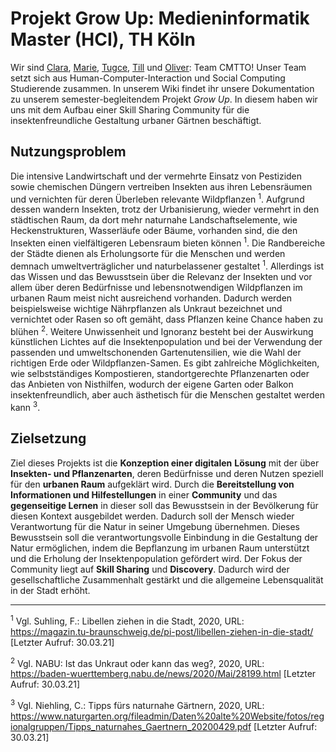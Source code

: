 # Projekt Grow Up: Medieninformatik Master (HCI), TH Köln

Wir sind [Clara](https://github.com/claraku), [Marie](https://github.com/MarieChristin), [Tugce](https://github.com/Gingerbread-Wookiee), [Till](https://github.com/kochtill) und [Oliver](https://github.com/oliverbra): Team CMTTO! Unser Team setzt sich aus Human-Computer-Interaction und Social Computing Studierende zusammen.
In unserem Wiki findet ihr unsere Dokumentation zu unserem semester-begleitendem Projekt _Grow Up_. In diesem haben wir uns mit dem Aufbau einer Skill Sharing Community für die insektenfreundliche Gestaltung urbaner Gärtnen beschäftigt.

## Nutzungsproblem
Die intensive Landwirtschaft und der vermehrte Einsatz von Pestiziden sowie chemischen Düngern vertreiben Insekten aus ihren Lebensräumen und vernichten für deren Überleben relevante Wildpflanzen <sup>1</sup>. Aufgrund dessen wandern Insekten, trotz der Urbanisierung, wieder vermehrt in den städtischen Raum, da dort mehr naturnahe Landschaftselemente, wie Heckenstrukturen, Wasserläufe oder Bäume, vorhanden sind, die den Insekten einen vielfältigeren Lebensraum bieten können <sup>1</sup>. Die Randbereiche der Städte dienen als Erholungsorte für die Menschen und werden demnach umweltverträglicher und naturbelassener gestaltet <sup>1</sup>. Allerdings ist das Wissen und das Bewusstsein über die Relevanz der Insekten und vor allem über deren Bedürfnisse und lebensnotwendigen Wildpflanzen im urbanen Raum meist nicht ausreichend vorhanden. Dadurch werden beispielsweise wichtige Nährpflanzen als Unkraut bezeichnet und vernichtet oder Rasen so oft gemäht, dass Pflanzen keine Chance haben zu blühen <sup>2</sup>. Weitere Unwissenheit und Ignoranz besteht bei der Auswirkung künstlichen Lichtes auf die Insektenpopulation und bei der Verwendung der passenden und umweltschonenden Gartenutensilien, wie die Wahl der richtigen Erde oder Wildpflanzen-Samen. Es gibt zahlreiche Möglichkeiten, wie selbstständiges Kompostieren, standortgerechte Pflanzenarten oder das Anbieten von Nisthilfen, wodurch der eigene Garten oder Balkon insektenfreundlich, aber auch ästhetisch für die Menschen gestaltet werden kann <sup>3</sup>.

## Zielsetzung
Ziel dieses Projekts ist die **Konzeption einer digitalen** **Lösung** mit der über **Insekten- und Pflanzenarten**, deren Bedürfnisse und deren Nutzen speziell für den **urbanen Raum** aufgeklärt wird. Durch die **Bereitstellung von Informationen und Hilfestellungen** in einer **Community** und das **gegenseitige Lernen** in dieser soll das Bewusstsein in der Bevölkerung für diesen Kontext ausgebildet werden. Dadurch soll der Mensch wieder Verantwortung für die Natur in seiner Umgebung übernehmen. Dieses Bewusstsein soll die verantwortungsvolle Einbindung in die Gestaltung der Natur ermöglichen, indem die Bepflanzung im urbanen Raum unterstützt und die Erholung der Insektenpopulation gefördert wird. Der Fokus der Community liegt auf **Skill Sharing** und **Discovery**. Dadurch wird der gesellschaftliche Zusammenhalt gestärkt und die allgemeine Lebensqualität in der Stadt erhöht.

***
<sup>1</sup> Vgl. Suhling, F.: Libellen ziehen in die Stadt, 2020, URL: https://magazin.tu-braunschweig.de/pi-post/libellen-ziehen-in-die-stadt/ [Letzter Aufruf: 30.03.21]

<sup>2</sup> Vgl. NABU: Ist das Unkraut oder kann das weg?, 2020, URL: https://baden-wuerttemberg.nabu.de/news/2020/Mai/28199.html [Letzter Aufruf: 30.03.21]

<sup>3</sup> Vgl. Niehling, C.: Tipps fürs naturnahe Gärtnern, 2020, URL: https://www.naturgarten.org/fileadmin/Daten%20alte%20Website/fotos/regionalgruppen/Tipps_naturnahes_Gaertnern_20200429.pdf [Letzter Aufruf: 30.03.21]
